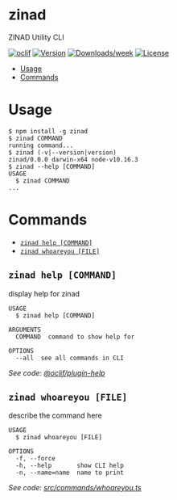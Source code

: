 zinad
=====

ZINAD Utility CLI

[![oclif](https://img.shields.io/badge/cli-oclif-brightgreen.svg)](https://oclif.io)
[![Version](https://img.shields.io/npm/v/zinad.svg)](https://npmjs.org/package/zinad)
[![Downloads/week](https://img.shields.io/npm/dw/zinad.svg)](https://npmjs.org/package/zinad)
[![License](https://img.shields.io/npm/l/zinad.svg)](https://github.com/asghonim/zinad/blob/master/package.json)

<!-- toc -->
* [Usage](#usage)
* [Commands](#commands)
<!-- tocstop -->
# Usage
<!-- usage -->
```sh-session
$ npm install -g zinad
$ zinad COMMAND
running command...
$ zinad (-v|--version|version)
zinad/0.0.0 darwin-x64 node-v10.16.3
$ zinad --help [COMMAND]
USAGE
  $ zinad COMMAND
...
```
<!-- usagestop -->
# Commands
<!-- commands -->
* [`zinad help [COMMAND]`](#zinad-help-command)
* [`zinad whoareyou [FILE]`](#zinad-whoareyou-file)

## `zinad help [COMMAND]`

display help for zinad

```
USAGE
  $ zinad help [COMMAND]

ARGUMENTS
  COMMAND  command to show help for

OPTIONS
  --all  see all commands in CLI
```

_See code: [@oclif/plugin-help](https://github.com/oclif/plugin-help/blob/v2.2.1/src/commands/help.ts)_

## `zinad whoareyou [FILE]`

describe the command here

```
USAGE
  $ zinad whoareyou [FILE]

OPTIONS
  -f, --force
  -h, --help       show CLI help
  -n, --name=name  name to print
```

_See code: [src/commands/whoareyou.ts](https://github.com/asghonim/zinad/blob/v0.0.0/src/commands/whoareyou.ts)_
<!-- commandsstop -->
